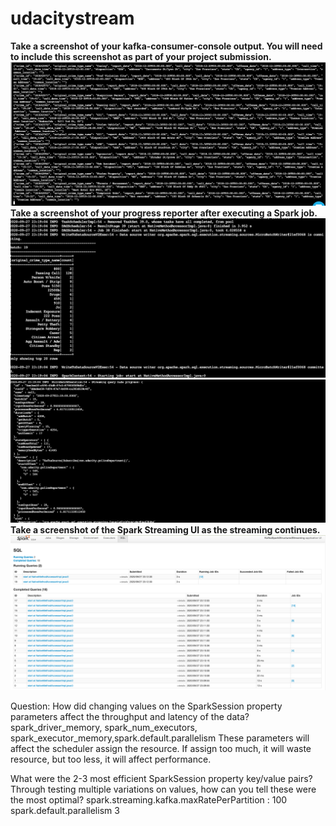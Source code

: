 # udacitystream

**Take a screenshot of your kafka-consumer-console output. You will need to include this screenshot as part of your project submission.**
![consumer resule](consumerResult.png)
**Take a screenshot of your progress reporter after executing a Spark job.**
![spark count](sparkcount.png)
![spark progress](sparkprogress.png)
**Take a screenshot of the Spark Streaming UI as the streaming continues.**
![spark ui](sparkui.png)

Question:
How did changing values on the SparkSession property parameters affect the throughput and latency of the data?
spark_driver_memory, spark_num_executors, spark_executor_memory,spark.default.parallelism
These parameters will affect the scheduler assign the resource. If assign too much, it will waste resource, but too less, it will affect performance.

What were the 2-3 most efficient SparkSession property key/value pairs? Through testing multiple variations on values, how can you tell these were the most optimal?
spark.streaming.kafka.maxRatePerPartition : 100
spark.default.parallelism 3
